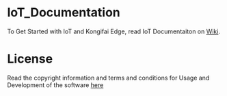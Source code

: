 # IoT_Documentation
To Get Started with IoT and Kongifai Edge, read IoT Documentaiton on [Wiki](https://github.com/kognifai/IoT_Documentation/wiki).

# License
Read the copyright information and terms and conditions for Usage and Development of the software [here](https://github.com/kognifai/Core_Documentation/blob/master/LinkedPages/License.md)
